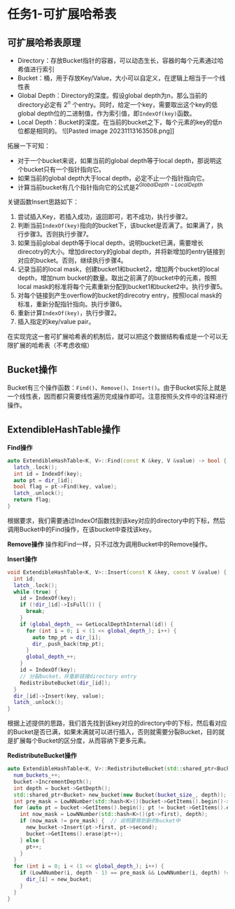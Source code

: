 # 任务1-可扩展哈希表
## 可扩展哈希表原理
- Directory：存放Bucket指针的容器，可以动态生长，容器的每个元素通过哈希值进行索引
- Bucket：桶，用于存放Key/Value，大小可以自定义，在逻辑上相当于一个线性表
- Global Depth：Directory的深度。假设global depth为n，那么当前的directory必定有 $2^n$ 个entry。同时，给定一个key，需要取出这个key的低global depth位的二进制值，作为索引值，即`IndexOf(key)`函数。
- Local Depth：Bucket的深度。在当前的bucket之下，每个元素的key的低n位都是相同的。
![[Pasted image 20231113163508.png]]

拓展一下可知：
- 对于一个bucket来说，如果当前的global depth等于local depth，那说明这个bucket只有一个指针指向它。
- 如果当前的global depth大于local depth，必定不止一个指针指向它。
- 计算当前bucket有几个指针指向它的公式是$2^{GlobalDepth - LocalDepth}$ 

关键函数Insert思路如下：
1. 尝试插入Key，若插入成功，返回即可，若不成功，执行步骤2。
2. 判断当前`IndexOf(key)`指向的bucket下，该bucket是否满了。如果满了，执行步骤3。否则执行步骤7。
3. 如果当前global depth等于local depth，说明bucket已满，需要增长direcotry的大小。增加directory的global depth，并将新增加的entry链接到对应的bucket。否则，继续执行步骤4。
4. 记录当前的local mask，创建bucket1和bucket2，增加两个bucket的local depth，增加num bucket的数量。取出之前满了的bucket中的元素，按照local mask的标准将每个元素重新分配到bucket1和bucket2中。执行步骤5。
5. 对每个链接到产生overflow的bucket的direcotry entry，按照local mask的标准，重新分配指针指向。执行步骤6。
6. 重新计算`IndexOf(key)`，执行步骤2。
7. 插入指定的key/value pair。

在实现完这一套可扩展哈希表的机制后，就可以把这个数据结构看成是一个可以无限扩展的哈希表（不考虑收缩）

## Bucket操作
Bucket有三个操作函数：`Find()`、`Remove()`、`Insert()`。由于Bucket实际上就是一个线性表，因而都只需要线性遍历完成操作即可。注意按照头文件中的注释进行操作。

## ExtendibleHashTable操作
**Find操作**
```C++
auto ExtendibleHashTable<K, V>::Find(const K &key, V &value) -> bool {  
  latch_.lock();  
  int id = IndexOf(key);  
  auto pt = dir_[id];  
  bool flag = pt->Find(key, value);  
  latch_.unlock();  
  return flag;  
}
```
根据要求，我们需要通过IndexOf函数找到该key对应的directory中的下标，然后调用Bucket中的Find操作，在该bucket中查找该key。

**Remove操作**
操作和Find一样，只不过改为调用Bucket中的Remove操作。

**Insert操作**
```C++
void ExtendibleHashTable<K, V>::Insert(const K &key, const V &value) {  
  int id;  
  latch_.lock();  
  while (true) {  
    id = IndexOf(key);  
    if (!dir_[id]->IsFull()) {  
      break;  
    }  
    if (global_depth_ == GetLocalDepthInternal(id)) {  
      for (int i = 0; i < (1 << global_depth_); i++) {  
        auto tmp_pt = dir_[i];  
        dir_.push_back(tmp_pt);  
      }  
      global_depth_++;  
    }  
    id = IndexOf(key);  
    // 分裂bucket，并重新链接directory entry  
    RedistributeBucket(dir_[id]);  
  }  
  dir_[id]->Insert(key, value);  
  latch_.unlock();  
}
```
根据上述提供的思路，我们首先找到该key对应的directory中的下标，然后看对应的Bucket是否已满，如果未满就可以进行插入，否则就需要分裂Bucket，目的就是扩展每个Bucket的区分度，从而容纳下更多元素。

**RedistributeBucket操作**
```C++
auto ExtendibleHashTable<K, V>::RedistributeBucket(std::shared_ptr<Bucket> bucket) -> void {  
  num_buckets_++;  
  bucket->IncrementDepth();  
  int depth = bucket->GetDepth();  
  std::shared_ptr<Bucket> new_bucket(new Bucket(bucket_size_, depth));  
  int pre_mask = LowNNumber(std::hash<K>()(bucket->GetItems().begin()->first), depth - 1);  
  for (auto pt = bucket->GetItems().begin(); pt != bucket->GetItems().end();) {  
    int now_mask = LowNNumber(std::hash<K>()(pt->first), depth);  
    if (now_mask != pre_mask) {  // 说明要移到新的bucket中  
      new_bucket->Insert(pt->first, pt->second);  
      bucket->GetItems().erase(pt++);  
    } else {  
      pt++;  
    }  
  }  
  for (int i = 0; i < (1 << global_depth_); i++) {  
    if (LowNNumber(i, depth - 1) == pre_mask && LowNNumber(i, depth) != pre_mask) {  
      dir_[i] = new_bucket;  
    }  
  }  
}
```
